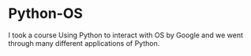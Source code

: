 # Python-OS
I took a course Using Python to interact with OS by Google and we went through many different applications of Python.
